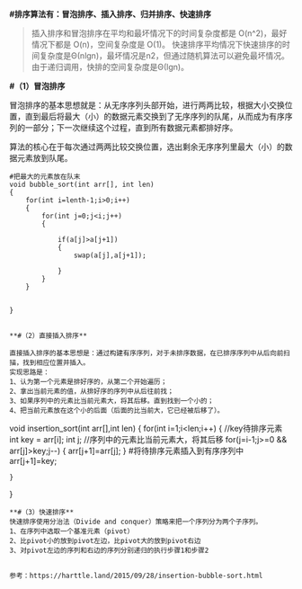 **#排序算法有：冒泡排序、插入排序、归并排序、快速排序**

> 插入排序和冒泡排序在平均和最坏情况下的时间复杂度都是 O(n^2)，最好情况下都是 O(n)，空间复杂度是 O(1)。
> 快速排序平均情况下快速排序的时间复杂度是Θ(nlgn)，最坏情况是n2，但通过随机算法可以避免最坏情况。由于递归调用，快排的空间复杂度是Θ(lgn)。

**#（1）冒泡排序**

冒泡排序的基本思想就是：从无序序列头部开始，进行两两比较，根据大小交换位置，直到最后将最大（小）的数据元素交换到了无序序列的队尾，从而成为有序序列的一部分；下一次继续这个过程，直到所有数据元素都排好序。

算法的核心在于每次通过两两比较交换位置，选出剩余无序序列里最大（小）的数据元素放到队尾。

``` 
#把最大的元素放在队末
void bubble_sort(int arr[], int len) 
{
    for(int i=lenth-1;i>0;i++)
    {
        for(int j=0;j<i;j++)
        {

            if(a[j]>a[j+1])
            {
                swap(a[j],a[j+1]);

            }
        }
    }


}


**#（2）直接插入排序**

直接插入排序的基本思想是：通过构建有序序列，对于未排序数据，在已排序序列中从后向前扫描，找到相应位置并插入。
实现思路是：
1、认为第一个元素是排好序的，从第二个开始遍历；
2、拿出当前元素的值，从排好序的序列中从后往前找；
3、如果序列中的元素比当前元素大，将其后移。直到找到一个小的；
4、把当前元素放在这个小的后面（后面的比当前大，它已经被后移了）。

```
void insertion_sort(int arr[],int len)
{
    for(int i=1;i<len;i++)
    {
        //key待排序元素
        int key = arr[i];
        int j;
        //序列中的元素比当前元素大，将其后移
        for(j=i-1;j>=0 && arr[j]>key;j--)
        {
            arr[j+1]=arr[j];
        }
        #将待排序元素插入到有序序列中
        arr[j+1]=key;

    }
}

```
**#（3）快速排序**
快速排序使用分治法（Divide and conquer）策略来把一个序列分为两个子序列。
1、在序列中选取一个基准元素（pivot）
2、比pivot小的放到pivot左边，比pivot大的放到pivot右边
3、对pivot左边的序列和右边的序列分别递归的执行步骤1和步骤2
```

```

参考：https://harttle.land/2015/09/28/insertion-bubble-sort.html
